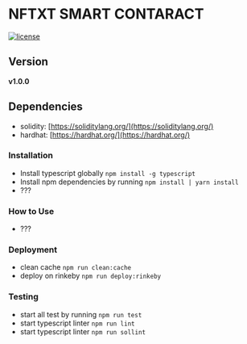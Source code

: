 # NFTXT SMART CONTARACT

[![license](https://img.shields.io/github/license/mashape/apistatus.svg)]()

## Version

**v1.0.0**

## Dependencies

- solidity: [https://soliditylang.org/](https://soliditylang.org/)
- hardhat: [https://hardhat.org/](https://hardhat.org/)

### Installation

- Install typescript globally `npm install -g typescript`
- Install npm dependencies by running `npm install | yarn install`
- ???

### How to Use

- ???

### Deployment

- clean cache `npm run clean:cache`
- deploy on rinkeby `npm run deploy:rinkeby`

### Testing

- start all test by running `npm run test`
- start typescript linter `npm run lint`
- start typescript linter `npm run sollint`
